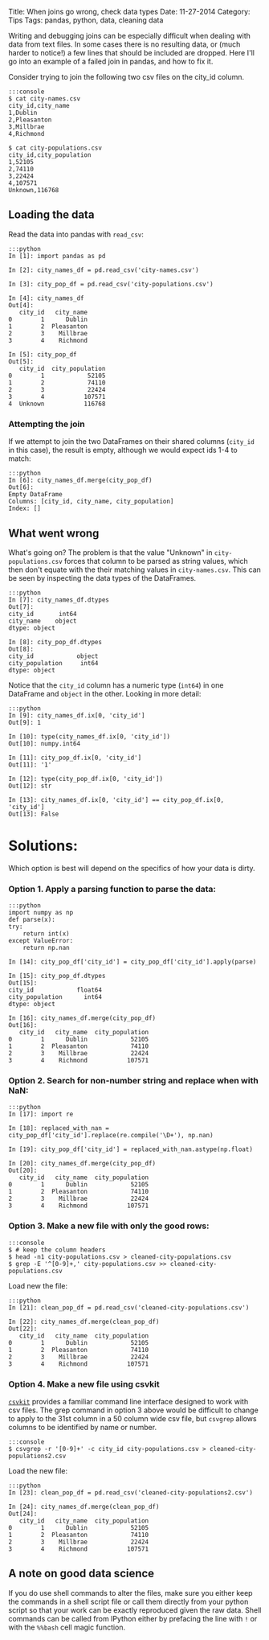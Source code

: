 Title: When joins go wrong, check data types
Date: 11-27-2014
Category: Tips
Tags: pandas, python, data, cleaning data

Writing and debugging joins can be especially difficult when dealing with data from text files. In some cases there is no resulting data, or (much harder to notice!) a few lines that should be included are dropped. Here I'll go into an example of a failed join in pandas, and how to fix it.

Consider trying to join the following two csv files on the city_id column.

	:::console
	$ cat city-names.csv
	city_id,city_name
	1,Dublin
	2,Pleasanton
	3,Millbrae
	4,Richmond

	$ cat city-populations.csv
	city_id,city_population
	1,52105
	2,74110
	3,22424
	4,107571
	Unknown,116768

## Loading the data
Read the data into pandas with `read_csv`:

	:::python
	In [1]: import pandas as pd

	In [2]: city_names_df = pd.read_csv('city-names.csv')

	In [3]: city_pop_df = pd.read_csv('city-populations.csv')

	In [4]: city_names_df
	Out[4]:
	   city_id   city_name
	0        1      Dublin
	1        2  Pleasanton
	2        3    Millbrae
	3        4    Richmond

	In [5]: city_pop_df
	Out[5]:
	   city_id  city_population
	0        1            52105
	1        2            74110
	2        3            22424
	3        4           107571
	4  Unknown           116768

### Attempting the join
If we attempt to join the two DataFrames on their shared columns (`city_id` in this case), the result is empty, although we would expect ids 1-4 to match:

	:::python	
	In [6]: city_names_df.merge(city_pop_df)
	Out[6]:
	Empty DataFrame
	Columns: [city_id, city_name, city_population]
	Index: []

## What went wrong
What's going on? The problem is that the value "Unknown" in `city-populations.csv` forces that column to be parsed as string values, which then don't equate with the their matching values in `city-names.csv`. This can be seen by inspecting the data types of the DataFrames.

	:::python
	In [7]: city_names_df.dtypes
	Out[7]:
	city_id       int64
	city_name    object
	dtype: object

	In [8]: city_pop_df.dtypes
	Out[8]:
	city_id            object
	city_population     int64
	dtype: object

Notice that the `city_id` column has a numeric type (`int64`) in one DataFrame and `object` in the other. Looking in more detail:

	:::python
	In [9]: city_names_df.ix[0, 'city_id']
	Out[9]: 1

	In [10]: type(city_names_df.ix[0, 'city_id'])
	Out[10]: numpy.int64

	In [11]: city_pop_df.ix[0, 'city_id']
	Out[11]: '1'

	In [12]: type(city_pop_df.ix[0, 'city_id'])
	Out[12]: str

	In [13]: city_names_df.ix[0, 'city_id'] == city_pop_df.ix[0, 'city_id']
	Out[13]: False

# Solutions:
Which option is best will depend on the specifics of how your data is dirty.

### Option 1. Apply a parsing function to parse the data:

	:::python
	import numpy as np
	def parse(x):
    try:
        return int(x)
    except ValueError:
        return np.nan

	In [14]: city_pop_df['city_id'] = city_pop_df['city_id'].apply(parse)

	In [15]: city_pop_df.dtypes
	Out[15]:
	city_id            float64
	city_population      int64
	dtype: object

	In [16]: city_names_df.merge(city_pop_df)
	Out[16]:
	   city_id   city_name  city_population
	0        1      Dublin            52105
	1        2  Pleasanton            74110
	2        3    Millbrae            22424
	3        4    Richmond           107571

### Option 2. Search for non-number string and replace when with NaN:

	:::python
	In [17]: import re

	In [18]: replaced_with_nan = city_pop_df['city_id'].replace(re.compile('\D+'), np.nan)
	
	In [19]: city_pop_df['city_id'] = replaced_with_nan.astype(np.float)

	In [20]: city_names_df.merge(city_pop_df)
	Out[20]:
	   city_id   city_name  city_population
	0        1      Dublin            52105
	1        2  Pleasanton            74110
	2        3    Millbrae            22424
	3        4    Richmond           107571

### Option 3. Make a new file with only the good rows:

	:::console
	$ # keep the column headers
	$ head -n1 city-populations.csv > cleaned-city-populations.csv
	$ grep -E '^[0-9]+,' city-populations.csv >> cleaned-city-populations.csv
 
Load new the file:
 
    :::python
	In [21]: clean_pop_df = pd.read_csv('cleaned-city-populations.csv')
	
	In [22]: city_names_df.merge(clean_pop_df)
	Out[22]:
	   city_id   city_name  city_population
	0        1      Dublin            52105
	1        2  Pleasanton            74110
	2        3    Millbrae            22424
	3        4    Richmond           107571

### Option 4. Make a new file using csvkit

[`csvkit`](https://csvkit.readthedocs.org/) provides a familiar command line interface designed to work with csv files. The grep command in option 3 above would be difficult to change to apply to the 31st column in a 50 column wide csv file, but `csvgrep` allows columns to be identified by name or number.

	:::console
	$ csvgrep -r '[0-9]+' -c city_id city-populations.csv > cleaned-city-populations2.csv
	
Load the new file:
	
    :::python
	In [23]: clean_pop_df = pd.read_csv('cleaned-city-populations2.csv')
	
	In [24]: city_names_df.merge(clean_pop_df)
	Out[24]:
	   city_id   city_name  city_population
	0        1      Dublin            52105
	1        2  Pleasanton            74110
	2        3    Millbrae            22424
	3        4    Richmond           107571

## A note on good data science
If you do use shell commands to alter the files, make sure you either keep the commands in a shell script file or call them directly from your python script so that your work can be exactly reproduced given the raw data. Shell commands can be called from IPython either by prefacing the line with `!` or with the `%%bash` cell magic function.